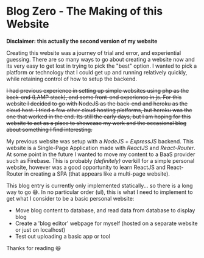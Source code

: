 # Blog Zero - The Making of this Website

**Disclaimer: this actually the second version of my website**

Creating this website was a journey of trial and error, and experiential guessing. There are so many ways to go about creating a website now and its very easy to get lost in trying to pick the "best" option. I wanted to pick a platform or technology that I could get up and running relatively quickly, while retaining control of how to setup the backend.

~~I had previous experience in setting up simple websites using php as the back-end (LAMP stack), and some front-end experience in js. For this website I decided to go with NodeJS as the back-end and heroku as the cloud host. I tried a few other cloud hosting platforms, but heroku was the one that worked in the end. Its still the early days, but I am hoping for this website to act as a place to showcase my work and the occasional blog about something I find interesting.~~

My previous website was setup with a *NodeJS* + *ExpressJS* backend. This website is a Single-Page Application made with *ReactJS* and *React-Router*. At some point in the future I wanted to move my content to a BaaS provider such as Firebase. This is probably *(definitely)* overkill for a simple personal website, however was a good opportunity to learn ReactJS and React-Router in creating a SPA (that appears like a multi-page website).

This blog entry is currently only implemented statically... so there is a long way to go 😅. In no particular order (ul), this is what I need to implement to get what I consider to be a basic personal website:

- Move blog content to database, and read data from database to display blog
- Create a 'blog editor' webpage for myself (hosted on a separate website or just on localhost)
- Test out uploading a basic app or tool

Thanks for reading 😃